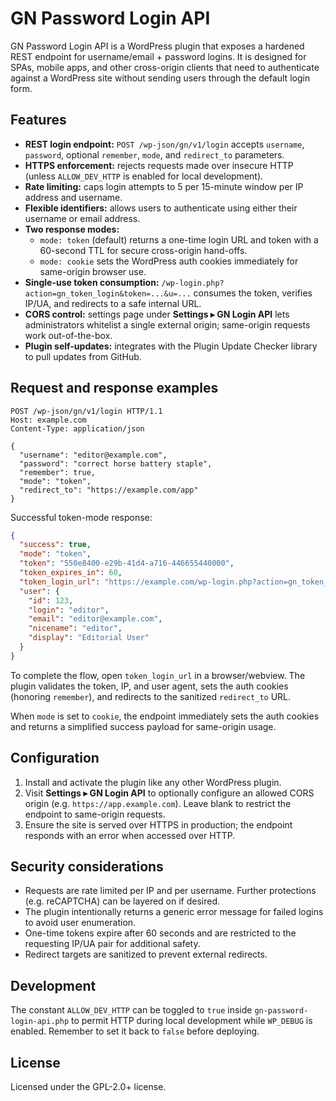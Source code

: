 # GN Password Login API

GN Password Login API is a WordPress plugin that exposes a hardened REST endpoint for username/email + password logins. It is designed for SPAs, mobile apps, and other cross-origin clients that need to authenticate against a WordPress site without sending users through the default login form.

## Features

- **REST login endpoint:** `POST /wp-json/gn/v1/login` accepts `username`, `password`, optional `remember`, `mode`, and `redirect_to` parameters.
- **HTTPS enforcement:** rejects requests made over insecure HTTP (unless `ALLOW_DEV_HTTP` is enabled for local development).
- **Rate limiting:** caps login attempts to 5 per 15-minute window per IP address and username.
- **Flexible identifiers:** allows users to authenticate using either their username or email address.
- **Two response modes:**
  - `mode: token` (default) returns a one-time login URL and token with a 60-second TTL for secure cross-origin hand-offs.
  - `mode: cookie` sets the WordPress auth cookies immediately for same-origin browser use.
- **Single-use token consumption:** `/wp-login.php?action=gn_token_login&token=...&u=...` consumes the token, verifies IP/UA, and redirects to a safe internal URL.
- **CORS control:** settings page under **Settings ▸ GN Login API** lets administrators whitelist a single external origin; same-origin requests work out-of-the-box.
- **Plugin self-updates:** integrates with the Plugin Update Checker library to pull updates from GitHub.

## Request and response examples

```http
POST /wp-json/gn/v1/login HTTP/1.1
Host: example.com
Content-Type: application/json

{
  "username": "editor@example.com",
  "password": "correct horse battery staple",
  "remember": true,
  "mode": "token",
  "redirect_to": "https://example.com/app"
}
```

Successful token-mode response:

```json
{
  "success": true,
  "mode": "token",
  "token": "550e8400-e29b-41d4-a716-446655440000",
  "token_expires_in": 60,
  "token_login_url": "https://example.com/wp-login.php?action=gn_token_login&token=...",
  "user": {
    "id": 123,
    "login": "editor",
    "email": "editor@example.com",
    "nicename": "editor",
    "display": "Editorial User"
  }
}
```

To complete the flow, open `token_login_url` in a browser/webview. The plugin validates the token, IP, and user agent, sets the auth cookies (honoring `remember`), and redirects to the sanitized `redirect_to` URL.

When `mode` is set to `cookie`, the endpoint immediately sets the auth cookies and returns a simplified success payload for same-origin usage.

## Configuration

1. Install and activate the plugin like any other WordPress plugin.
2. Visit **Settings ▸ GN Login API** to optionally configure an allowed CORS origin (e.g. `https://app.example.com`). Leave blank to restrict the endpoint to same-origin requests.
3. Ensure the site is served over HTTPS in production; the endpoint responds with an error when accessed over HTTP.

## Security considerations

- Requests are rate limited per IP and per username. Further protections (e.g. reCAPTCHA) can be layered on if desired.
- The plugin intentionally returns a generic error message for failed logins to avoid user enumeration.
- One-time tokens expire after 60 seconds and are restricted to the requesting IP/UA pair for additional safety.
- Redirect targets are sanitized to prevent external redirects.

## Development

The constant `ALLOW_DEV_HTTP` can be toggled to `true` inside `gn-password-login-api.php` to permit HTTP during local development while `WP_DEBUG` is enabled. Remember to set it back to `false` before deploying.

## License

Licensed under the GPL-2.0+ license.
